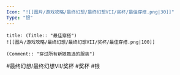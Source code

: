 ```yaml
---
Icon: "![[图片/游戏攻略/最终幻想/最终幻想VII/奖杯/最佳穿搭.png|30]]"
Type: "银"
---
```

```ad-common-silver-trophy
title: (Title:: "最佳穿搭")
![[图片/游戏攻略/最终幻想/最终幻想VII/奖杯/最佳穿搭.png|100]]

(Comment:: "穿过所有新娘甄选的服装")
```

#最终幻想/最终幻想VII/奖杯 #奖杯 #银
